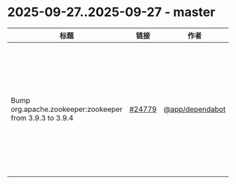 # 2025-09-27..2025-09-27 - master
| 标题 | 链接 | 作者 | 标签 |
| - | :--: | :--: | - |
| Bump org.apache.zookeeper:zookeeper from 3.9.3 to 3.9.4 | [#24779](https://github.com/apache/pulsar/pull/24779) | [@app/dependabot](https://github.com/app/dependabot) | `area/security` `doc-not-needed` `ready-to-test` `dependencies` `cherry-picked/branch-3.0` `java` `cherry-picked/branch-3.3` `cherry-picked/branch-4.0` `cherry-picked/branch-4.1` `release/4.1.2` `release/3.3.10` `release/4.0.8` `release/3.0.15`  | 
